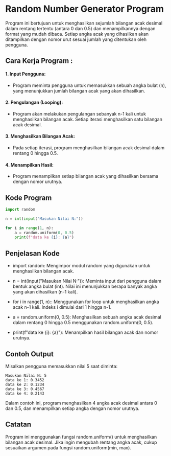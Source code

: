 # Random Number Generator Program
Program ini bertujuan untuk menghasilkan sejumlah bilangan acak desimal dalam rentang tertentu (antara 0 dan 0.5) dan menampilkannya dengan format yang mudah dibaca. Setiap angka acak yang dihasilkan akan ditampilkan dengan nomor urut sesuai jumlah yang ditentukan oleh pengguna.

## Cara Kerja Program :
#### 1. Input Pengguna:
- Program meminta pengguna untuk memasukkan sebuah angka bulat (n), yang menunjukkan jumlah bilangan acak yang akan dihasilkan.

#### 2. Pengulangan (Looping):
- Program akan melakukan pengulangan sebanyak n-1 kali untuk menghasilkan bilangan acak. Setiap iterasi menghasilkan satu bilangan acak desimal.

#### 3. Menghasilkan Bilangan Acak:
- Pada setiap iterasi, program menghasilkan bilangan acak desimal dalam rentang 0 hingga 0.5.

#### 4. Menampilkan Hasil:
- Program menampilkan setiap bilangan acak yang dihasilkan bersama dengan nomor urutnya.


## Kode Program
```python
import random

n = int(input("Masukan Nilai N:"))

for i in range(1, n):
    a = random.uniform(0, 0.5)
    print(f"data ke {i}: {a}")

```

## Penjelasan Kode
- import random: Mengimpor modul random yang digunakan untuk menghasilkan bilangan acak.

- n = int(input("Masukan Nilai N:")): Meminta input dari pengguna dalam bentuk angka bulat (int). Nilai ini menunjukkan berapa banyak angka yang akan dihasilkan (n-1 kali).

- for i in range(1, n):: Menggunakan for loop untuk menghasilkan angka acak n-1 kali. Indeks i dimulai dari 1 hingga n-1.

- a = random.uniform(0, 0.5): Menghasilkan sebuah angka acak desimal dalam rentang 0 hingga 0.5 menggunakan random.uniform(0, 0.5).

- print(f"data ke {i}: {a}"): Menampilkan hasil bilangan acak dan nomor urutnya.

## Contoh Output 
Misalkan pengguna memasukkan nilai 5 saat diminta:
```
Masukan Nilai N: 5
data ke 1: 0.3452
data ke 2: 0.1234
data ke 3: 0.4567
data ke 4: 0.2143
```
Dalam contoh ini, program menghasilkan 4 angka acak desimal antara 0 dan 0.5, dan menampilkan setiap angka dengan nomor urutnya.

## Catatan
Program ini menggunakan fungsi random.uniform() untuk menghasilkan bilangan acak desimal. Jika ingin mengubah rentang angka acak, cukup sesuaikan argumen pada fungsi random.uniform(min, max).






